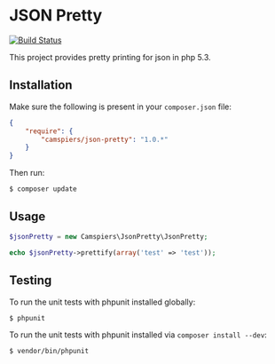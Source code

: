 JSON Pretty
=======

[![Build Status](https://travis-ci.org/camspiers/json-pretty.png?branch=master)](https://travis-ci.org/camspiers/json-pretty)

This project provides pretty printing for json in php 5.3.

Installation
------------

Make sure the following is present in your `composer.json` file:

```json
{
    "require": {
        "camspiers/json-pretty": "1.0.*"
    }
}
```

Then run:

    $ composer update

Usage
-----

```php
$jsonPretty = new Camspiers\JsonPretty\JsonPretty;

echo $jsonPretty->prettify(array('test' => 'test'));
```

Testing
-------

To run the unit tests with phpunit installed globally:

	$ phpunit

To run the unit tests with phpunit installed via `composer install --dev`:

	$ vendor/bin/phpunit

